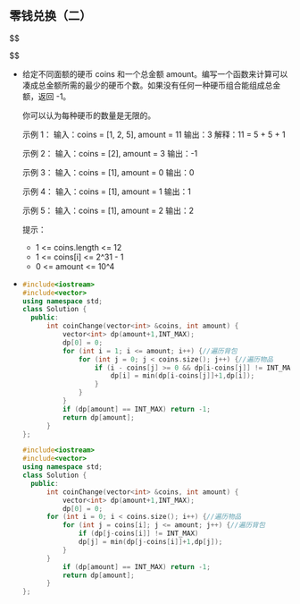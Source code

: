 ## 零钱兑换（二）
$$

$$

- 给定不同面额的硬币 coins 和一个总金额 amount。编写一个函数来计算可以凑成总金额所需的最少的硬币个数。如果没有任何一种硬币组合能组成总金额，返回 -1。

  你可以认为每种硬币的数量是无限的。

  示例 1： 输入：coins = [1, 2, 5], amount = 11 输出：3 解释：11 = 5 + 5 + 1

  示例 2： 输入：coins = [2], amount = 3 输出：-1

  示例 3： 输入：coins = [1], amount = 0 输出：0

  示例 4： 输入：coins = [1], amount = 1 输出：1

  示例 5： 输入：coins = [1], amount = 2 输出：2

  提示：

  - 1 <= coins.length <= 12
  - 1 <= coins[i] <= 2^31 - 1
  - 0 <= amount <= 10^4

- ```c++
  #include<iostream>
  #include<vector>
  using namespace std;
  class Solution {
  	public:
  		int coinChange(vector<int> &coins, int amount) {
  			vector<int> dp(amount+1,INT_MAX);
  			dp[0] = 0;
  			for (int i = 1; i <= amount; i++) {//遍历背包
  				for (int j = 0; j < coins.size(); j++) {//遍历物品
  					if (i - coins[j] >= 0 && dp[i-coins[j]] != INT_MAX) {
  						dp[i] = min(dp[i-coins[j]]+1,dp[i]);
  					}
  				}
  			}
  			if (dp[amount] == INT_MAX) return -1;
  			return dp[amount];
  		}
  };
  ```

  ```c++
  #include<iostream>
  #include<vector>
  using namespace std;
  class Solution {
  	public:
  		int coinChange(vector<int> &coins, int amount) {
  			vector<int> dp(amount+1,INT_MAX);
  			dp[0] = 0;
  		for (int i = 0; i < coins.size(); i++) {//遍历物品
  			for (int j = coins[i]; j <= amount; j++) {//遍历背包
  				if (dp[j-coins[i]] != INT_MAX) 
  				dp[j] = min(dp[j-coins[i]]+1,dp[j]);
  			}
  		}
  			if (dp[amount] == INT_MAX) return -1;
  			return dp[amount];
  		}
  };
  ```
  
  



